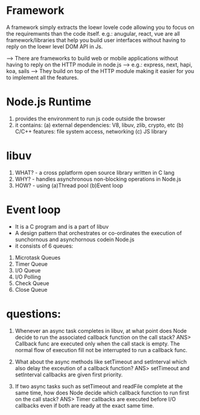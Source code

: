 # Framework 
A framework simply extracts the loewr lovele code allowing you to focus on the requiremwnts than the code itself.
e.g.: anugular, react, vue are all framework/libraries that help you build user interfaces without having to reply on the loewr level DOM API in Js.

--> There are frameworks to build web or mobile applications without having to reply on the HTTP module in node.js
--> e.g.: express, next, hapi, koa, sails
--> They build on top of the HTTP module making it easier for you to implement all the features. 

# Node.js Runtime
1. provides the environment to run js code outside the browser
2. it contains:
(a) external dependencies: V8, libuv, zlib, crypto, etc
(b) C/C++ features: file system access, networking
(c) JS library

# libuv
1. WHAT? - a cross pplatform open source library written in C lang
2. WHY? - handles asynchronous non-blocking operations in Node.js
3. HOW? - using (a)Thread pool (b)Event loop

# Event loop
- It is a C program and is a part of libuv
- A design pattern that orchestrates or co-ordinates the execution of sunchornous and asynchornous codein Node.js
- it consists of 6 queues:
1. Microtask Queues
2. Timer Queue
3. I/O Queue
4. I/O Polling
5. Check Queue
6. Close Queue

# questions:
1. Whenever an async task completes in libuv, at what point does Node decide to run the associated callback function on the call stack?
ANS> Callback func are executed only when the call stack is empty. The normal flow of execution fill not be interrupted to run a callback func.

2. What about the async methods like setTimeout and setInterval which also delay the exceution of a callback function?
ANS> setTimeout and setInterval callbacks are given first priority.

3. If two async tasks such as setTimeout and readFile complete at the same time, how does Node decide which callback function to run first on the call stack?
ANS> Timer callbacks are executed before I/O callbacks even if both are ready at the exact same time.